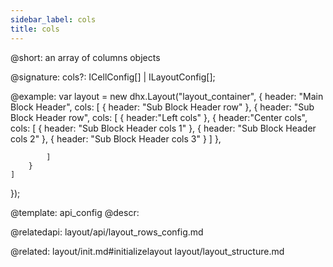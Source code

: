 ```yaml
---
sidebar_label: cols
title: cols
---          
```


@short: an array of columns objects

@signature: cols?: ICellConfig[] | ILayoutConfig[];

@example: 
var layout = new dhx.Layout("layout_container", {
    header: "Main Block Header",
    cols: [
        {
            header: "Sub Block Header row"
        },
        {
            header: "Sub Block Header row",
            cols: [
                {
                    header:"Left cols"
                },
                {
                    header:"Center cols",
                    cols: [
                        { header: "Sub Block Header cols 1" },
                        { header: "Sub Block Header cols 2" },
                        { header: "Sub Block Header cols 3" }
                    ]
                },
 
            ]
        }
    ]
});


@template:	api_config
@descr: 

@relatedapi: layout/api/layout_rows_config.md

@related: layout/init.md#initializelayout
layout/layout_structure.md

